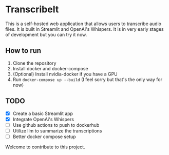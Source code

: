 # TranscribeIt
This is a self-hosted web application that allows users to transcribe audio files. 
It is built in Streamlit and OpenAi's Whispers.
It is in very early stages of development but you can try it now.

## How to run
1. Clone the repository
2. Install docker and docker-compose
3. (Optional) Install nvidia-docker if you have a GPU
4. Run `docker-compose up --build` (I feel sorry but that's the only way for now)

## TODO
- [x] Create a basic Streamlit app
- [x] Integrate OpenAi's Whispers
- [ ] Use github actions to push to dockerhub
- [ ] Utilize llm to summarize the transcriptions
- [ ] Better docker compose setup

Welcome to contribute to this project. 

